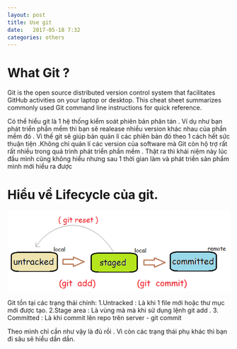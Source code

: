 ```yaml
---
layout: post
title: Use git
date:   2017-05-18 7:32
categories: others
---
```


# What Git ?
Git is the open source distributed version control system that facilitates GitHub activities on your laptop or
desktop. This cheat sheet summarizes commonly used Git command line instructions for quick reference. 

Có thể hiểu git là 1 hệ thống kiểm soát phiên bản phân tán . Ví dụ như bạn phát triển phần mềm thì bạn sẽ realease nhiều version khác nhau của phần mềm đó . Vì thế git sẽ giúp bản quản lí các phiên bản đó theo 1 cách hết sức thuận tiện
.Không chỉ quản lí các version của software mà Git còn hộ trợ rất rất nhiều trong quá trình phát triển phần mềm .
Thật ra thì khái niệm này lúc đầu mình cũng không hiểu nhưng sau 1 thời gian làm và phát triền sản phẩm mình mới hiểu ra được

# Hiểu về Lifecycle của git.

![Git lifecycle](../static/img/git_lifecycle.png "Git lifecycle")

Git tồn tại các trạng thái chính:
1.Untracked 	: Là khi 1 file mới hoặc thư mục mới được tạo.
2.Stage area 	: Là vùng mà mà khi sử dụng lệnh git add .
3. Committed 	: Là khi commit lên repo trên server - git commit

Theo mình chỉ cần như vậy là đủ rồi . Vì còn các trạng thái phụ khác 
thì bạn đi sâu sẽ hiểu dần dần.
